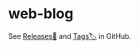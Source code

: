 # web-blog

See [Releases🎉](https://github.com/lumirlumir/web-blog/releases) and [Tags🏷️](https://github.com/lumirlumir/web-blog/tags) in GitHub.
